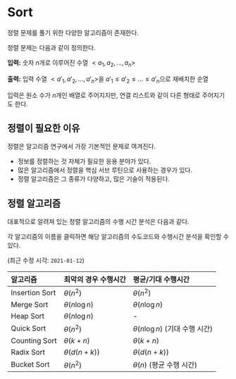 # Sort

정렬 문제를 풀기 위한 다양한 알고리즘이 존재한다.

정렬 문제는 다음과 같이 정의한다.

**입력:** 숫자 $n$개로 이루어진 수열 $<a_1,a_2,...,a_n>$

**출력:** 입력 수열 $<a'_1,a'_2,...,a'_n>$을  $a'_1 \le a'_2 \le ... \le a'_n$으로 재배치한 순열

입력은 원소 수가 $n$개인 배열로 주어지지만, 연결 리스트와 같이 다른 형태로 주어지기도 한다.

## 정렬이 필요한 이유

정렬은 알고리즘 연구에서 가장 기본적인 문제로 여겨진다.

- 정보를 정렬하는 것 자체가 필요한 응용 분야가 있다.
- 많은 알고리즘에서 정렬을 핵심 서브 루틴으로 사용하는 경우가 있다.
- 정렬 알고리즘은 그 종류가 다양하고, 많은 기술이 적용된다.

## 정렬 알고리즘

대표적으로 알려져 있는 정렬 알고리즘의 수행 시간 분석은 다음과 같다.

각 알고리즘의 이름을 클릭하면 해당 알고리즘의 수도코드와 수행시간 분석을 확인할 수 있다.

(최근 수정 시각: `2021-01-12`)

|알고리즘|최악의 경우 수행시간|평균/기대 수행시간
|:---|:---|:---|
|Insertion Sort|$\theta(n^2)$|$\theta(n^2)$|
|Merge Sort|$\theta(n\log{n})$|$\theta(n\log{n})$|
|Heap Sort|$\theta(n\log{n})$|-|
|Quick Sort|$\theta(n^2)$|$\theta(n\log{n})$ (기대 수행 시간)|
|Counting Sort|$\theta(k+n)$|$\theta(k+n)$|
|Radix Sort|$\theta(d(n+k))$|$\theta(d(n+k))$|
|Bucket Sort|$\theta(n^2)$|$\theta(n)$ (평균 수행 시간)|
